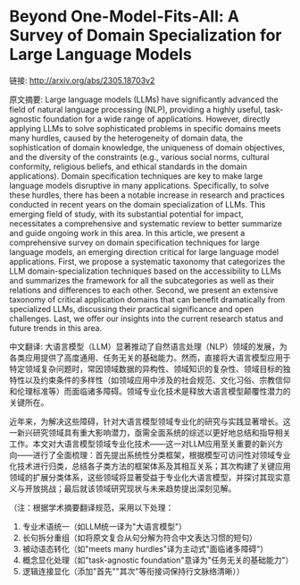 # Beyond One-Model-Fits-All: A Survey of Domain Specialization for Large Language Models

链接: http://arxiv.org/abs/2305.18703v2

原文摘要:
Large language models (LLMs) have significantly advanced the field of natural
language processing (NLP), providing a highly useful, task-agnostic foundation
for a wide range of applications. However, directly applying LLMs to solve
sophisticated problems in specific domains meets many hurdles, caused by the
heterogeneity of domain data, the sophistication of domain knowledge, the
uniqueness of domain objectives, and the diversity of the constraints (e.g.,
various social norms, cultural conformity, religious beliefs, and ethical
standards in the domain applications). Domain specification techniques are key
to make large language models disruptive in many applications. Specifically, to
solve these hurdles, there has been a notable increase in research and
practices conducted in recent years on the domain specialization of LLMs. This
emerging field of study, with its substantial potential for impact,
necessitates a comprehensive and systematic review to better summarize and
guide ongoing work in this area. In this article, we present a comprehensive
survey on domain specification techniques for large language models, an
emerging direction critical for large language model applications. First, we
propose a systematic taxonomy that categorizes the LLM domain-specialization
techniques based on the accessibility to LLMs and summarizes the framework for
all the subcategories as well as their relations and differences to each other.
Second, we present an extensive taxonomy of critical application domains that
can benefit dramatically from specialized LLMs, discussing their practical
significance and open challenges. Last, we offer our insights into the current
research status and future trends in this area.

中文翻译:
大语言模型（LLM）显著推动了自然语言处理（NLP）领域的发展，为各类应用提供了高度通用、任务无关的基础能力。然而，直接将大语言模型应用于特定领域复杂问题时，常因领域数据的异构性、领域知识的复杂性、领域目标的独特性以及约束条件的多样性（如领域应用中涉及的社会规范、文化习俗、宗教信仰和伦理标准等）而面临诸多障碍。领域专业化技术是释放大语言模型颠覆性潜力的关键所在。

近年来，为解决这些障碍，针对大语言模型领域专业化的研究与实践显著增长。这一新兴研究领域具有重大影响潜力，亟需全面系统的综述以更好地总结和指导相关工作。本文对大语言模型领域专业化技术——这一对LLM应用至关重要的新兴方向——进行了全面梳理：首先提出系统性分类框架，根据模型可访问性对领域专业化技术进行归类，总结各子类方法的框架体系及其相互关系；其次构建了关键应用领域的扩展分类体系，这些领域将显著受益于专业化大语言模型，并探讨其现实意义与开放挑战；最后就该领域研究现状与未来趋势提出深刻见解。

（注：根据学术摘要翻译规范，采用以下处理：
1. 专业术语统一（如LLM统一译为"大语言模型"）
2. 长句拆分重组（如将原文复合从句分解为符合中文表达习惯的短句）
3. 被动语态转化（如"meets many hurdles"译为主动式"面临诸多障碍"）
4. 概念显化处理（如"task-agnostic foundation"意译为"任务无关的基础能力"）
5. 逻辑连接显化（添加"首先""其次"等衔接词保持行文脉络清晰））
